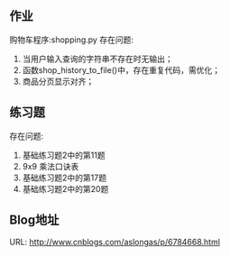 
## 作业
购物车程序:shopping.py
存在问题:
1. 当用户输入查询的字符串不存在时无输出；
2. 函数shop_history_to_file()中，存在重复代码，需优化；
3. 商品分页显示对齐；

## 练习题
存在问题:
1. 基础练习题2中的第11题
2. 9x9 乘法口诀表
3. 基础练习题2中的第17题
4. 基础练习题2中的第20题

## Blog地址
URL: http://www.cnblogs.com/aslongas/p/6784668.html
